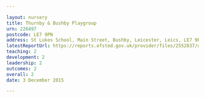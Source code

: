```yaml
---

layout: nursery
title: Thurnby & Bushby Playgroup
urn: 226497
postcode: LE7 9PN
address: St Lukes School, Main Street, Bushby, Leicester, Leics, LE7 9PN
latestReportUrl: https://reports.ofsted.gov.uk/provider/files/2552837/urn/226497.pdf
teaching: 2
development: 2
leadership: 2
outcomes: 2
overall: 2
date: 3 December 2015

---
```

